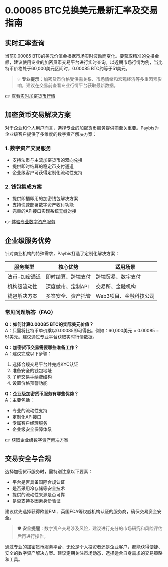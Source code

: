 # 0.00085 BTC兑换美元最新汇率及交易指南

## 实时汇率查询
当前0.00085 BTC的美元价值会根据市场实时波动而变化。要获取精准的兑换金额，建议使用专业的加密货币交易平台进行实时查询。以近期市场行情为例，当比特币价格处于60,000美元区间时，0.00085 BTC约等于51美元。

> 💡 **专业提示**：加密货币价格受供需关系、市场情绪和宏观经济等多重因素影响，建议在交易前查看专业行情平台获取最新数据。

👉 [查看实时加密货币行情](https://bit.ly/okx_welcome)

## 加密货币交易解决方案
对于企业和个人用户而言，选择专业的加密货币服务提供商至关重要。Paybis为企业级客户提供了多维度的数字资产解决方案：

### 1. 数字资产交易服务
- 支持法币与主流加密货币的双向兑换
- 提供即时结算的稳定币支付通道
- 企业级客户可获得定制化流动性支持

### 2. 钱包集成方案
- 提供即插即用的加密钱包解决方案
- 支持快速部署数字资产收付功能
- 完善的API接口实现系统无缝对接

👉 [体验专业数字资产服务](https://bit.ly/okx_welcome)

## 企业级服务优势
针对商业机构的特殊需求，Paybis打造了定制化解决方案：

| 服务类型        | 核心优势                     | 适用场景               |
|-----------------|------------------------------|------------------------|
| 法币-加密通道   | 即时结算、跨境支付           | 跨境贸易、数字支付     |
| 机构级流动性    | 深度做市、定制API            | 交易所、金融机构       |
| 钱包解决方案    | 多签安全、资产托管           | Web3项目、金融科技公司 |

### 常见问题解答（FAQ）

**Q：如何计算0.00085 BTC的实际美元价值？**  
A：只需将比特币单价乘以0.00085即可得出。例如：60,000美元 × 0.00085 = 51美元。建议通过专业平台获取实时行情数据。

**Q：加密货币交易需要哪些准备工作？**  
A：建议完成以下步骤：
1. 选择合规交易平台并完成KYC认证
2. 准备安全的钱包地址
3. 了解交易手续费结构
4. 设置价格预警功能

**Q：企业级加密货币服务有哪些优势？**  
A：主要包括：
- 专业的流动性支持
- 定制化API接口
- 专属客户经理服务
- 企业级安全保障体系

👉 [获取企业级数字资产解决方案](https://bit.ly/okx_welcome)

## 交易安全与合规
选择加密货币服务时，需特别注意以下要素：
- 平台是否具备国际合规认证
- 是否采用冷存储等安全技术
- 提供的流动性来源是否可靠
- 是否支持多因素身份验证

建议优先选择获得欧盟EMI、英国FCA等权威机构认证的服务商，确保交易资金安全。

> 🛡️ **安全提醒**：数字资产交易涉及风险，建议进行充分的市场研究和风险评估后再进行操作。

通过专业的加密货币服务平台，无论是个人投资者还是企业客户，都能获得便捷、安全的数字资产解决方案。建议定期关注市场动态，选择适合自身需求的交易策略和工具。